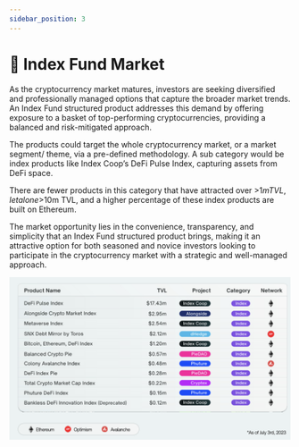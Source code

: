 ```yaml
---
sidebar_position: 3
---
```


# 🧺 Index Fund Market

As the cryptocurrency market matures, investors are seeking diversified and professionally managed options that capture the broader market trends. An Index Fund structured product addresses this demand by offering exposure to a basket of top-performing cryptocurrencies, providing a balanced and risk-mitigated approach.

The products could target the whole cryptocurrency market, or a market segment/ theme, via a pre-defined methodology. A sub category would be index products like Index Coop’s DeFi Pulse Index, capturing assets from DeFi space.

There are fewer products in this category that have attracted over >$1m TVL, let alone >$10m TVL, and a higher percentage of these index products are built on Ethereum.

The market opportunity lies in the convenience, transparency, and simplicity that an Index Fund structured product brings, making it an attractive option for both seasoned and novice investors looking to participate in the cryptocurrency market with a strategic and well-managed approach.

![Index Fund On-Chain products](../../static/assets/Index%20Fund.png)
